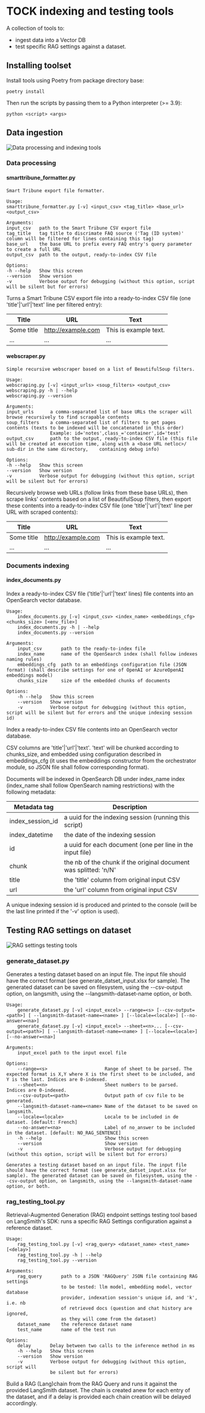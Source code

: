 # TOCK indexing and testing tools

A collection of tools to:

- ingest data into a Vector DB
- test specific RAG settings against a dataset.

## Installing toolset

Install tools using Poetry from package directory base:

`poetry install`

Then run the scripts by passing them to a Python interpreter (>= 3.9):

`python <script> <args>`

## Data ingestion

![Data processing and indexing tools](docs/processing_and_indexing.png "Data processing and indexing tools")

### Data processing

#### smarttribune_formatter.py

```
Smart Tribune export file formatter.

Usage:
smarttribune_formatter.py [-v] <input_csv> <tag_title> <base_url> <output_csv>

Arguments:
input_csv   path to the Smart Tribune CSV export file
tag_title   tag title to discrimate FAQ source ('Tag (ID system)' column will be filtered for lines containing this tag)
base_url    the base URL to prefix every FAQ entry's query parameter to create a full URL
output_csv  path to the output, ready-to-index CSV file

Options:
-h --help   Show this screen
--version   Show version
-v          Verbose output for debugging (without this option, script will be silent but for errors)
```

Turns a Smart Tribune CSV export file into a ready-to-index CSV file (one 'title'|'url'|'text' line per filtered entry):


| Title      | URL                | Text                  |
| ------------ | -------------------- | ----------------------- |
| Some title | http://example.com | This is example text. |
| ...        | ...                | ...                   |

#### webscraper.py

```
Simple recursive webscraper based on a list of BeautifulSoup filters.

Usage:
webscraping.py [-v] <input_urls> <soup_filters> <output_csv>
webscraping.py -h | --help
webscraping.py --version

Arguments:
input_urls      a comma-separated list of base URLs the scraper will browse recursively to find scrapable contents
soup_filters    a comma-separated list of filters to get pages contents (texts to be indexed will be concatenated in this order)
                Example: id='notes',class_='container',id='test'
output_csv      path to the output, ready-to-index CSV file (this file will be created at execution time, along with a <base URL netloc>/ sub-dir in the same directory,    containing debug info)

Options:
-h --help   Show this screen
--version   Show version
-v          Verbose output for debugging (without this option, script will be silent but for errors)
```

Recursively browse web URLs (follow links from these base URLs), then scrape links' contents based on a list of BeautifulSoup filters, then export these contents into a ready-to-index CSV file (one 'title'|'url'|'text' line per URL with scraped contents):


| Title      | URL                | Text                  |
| ------------ | -------------------- | ----------------------- |
| Some title | http://example.com | This is example text. |
| ...        | ...                | ...                   |

### Documents indexing

#### index_documents.py

Index a ready-to-index CSV file ('title'|'url'|'text' lines) file contents into an OpenSearch vector database.

```
Usage:
    index_documents.py [-v] <input_csv> <index_name> <embeddings_cfg> <chunks_size> [<env_file>]
    index_documents.py -h | --help
    index_documents.py --version

Arguments:
    input_csv       path to the ready-to-index file
    index_name      name of the OpenSearch index (shall follow indexes naming rules)
    embeddings_cfg  path to an embeddings configuration file (JSON format) (shall describe settings for one of OpenAI or AzureOpenAI embeddings model)
    chunks_size     size of the embedded chunks of documents

Options:
    -h --help   Show this screen
    --version   Show version
    -v          Verbose output for debugging (without this option, script will be silent but for errors and the unique indexing session id)
```

Index a ready-to-index CSV file contents into an OpenSearch vector database.

CSV columns are 'title'|'url'|'text'. 'text' will be chunked according to chunks_size, and embedded using configuration described in embeddings_cfg (it uses the embeddings constructor from the orchestrator module, so JSON file shall follow corresponding format).

Documents will be indexed in OpenSearch DB under index_name index (index_name shall follow OpenSearch naming restrictions) with the following metadata:


| Metadata tag     | Description                                                      |
| ------------------ | ------------------------------------------------------------------ |
| index_session_id | a uuid for the indexing session (running this script)            |
| index_datetime   | the date of the indexing session                                 |
| id               | a uuid for each document (one per line in the input file)        |
| chunk            | the nb of the chunk if the original document was splitted: 'n/N' |
| title            | the 'title' column from original input CSV                       |
| url              | the 'url' column from original input CSV                         |

A unique indexing session id is produced and printed to the console (will be the last line printed if the '-v' option is used).

## Testing RAG settings on dataset

![RAG settings testing tools](docs/rag_testing_tools.png "RAG settings testing tools")

### generate_dataset.py

Generates a testing dataset based on an input file. The input file should have the correct format (see generate_datset_input.xlsx for sample). The generated dataset can be saved on filesystem, using the --csv-output option, on langsmith, using the --langsmith-dataset-name option, or both.

```
Usage:
    generate_dataset.py [-v] <input_excel> --range=<s> [--csv-output=<path>] [ --langsmith-dataset-name=<name> ] [--locale=<locale>] [--no-answer=<na>]
    generate_dataset.py [-v] <input_excel> --sheet=<n>... [--csv-output=<path>] [ --langsmith-dataset-name=<name> ] [--locale=<locale>] [--no-answer=<na>]

Arguments:
    input_excel path to the input excel file

Options:
    --range=<s>                     Range of sheet to be parsed. The expected format is X,Y where X is the first sheet to be included, and Y is the last. Indices are 0-indexed.
    --sheet=<n>                     Sheet numbers to be parsed. Indices are 0-indexed.
    --csv-output=<path>             Output path of csv file to be generated.
    --langsmith-dataset-name=<name> Name of the dataset to be saved on langsmith.
    --locale=<locale>               Locale to be included in de dataset. [default: French]
    --no-answer=<na>                Label of no_answer to be included in the dataset. [default: NO_RAG_SENTENCE]
    -h --help                       Show this screen
    --version                       Show version
    -v                              Verbose output for debugging (without this option, script will be silent but for errors)

Generates a testing dataset based on an input file. The input file should have the correct format (see generate_datset_input.xlsx for sample). The generated dataset can be saved on filesystem, using the --csv-output option, on langsmith, using the --langsmith-dataset-name option, or both.
```

### rag_testing_tool.py

Retrieval-Augmented Generation (RAG) endpoint settings testing tool based on LangSmith's SDK: runs a specific RAG Settings configuration against a reference dataset.

```
Usage:
    rag_testing_tool.py [-v] <rag_query> <dataset_name> <test_name> [<delay>]
    rag_testing_tool.py -h | --help
    rag_testing_tool.py --version

Arguments:
    rag_query       path to a JSON 'RAGQuery' JSON file containing RAG settings
                    to be tested: llm model, embedding model, vector database
                    provider, indexation session's unique id, and 'k', i.e. nb
                    of retrieved docs (question and chat history are ignored,
                    as they will come from the dataset)
    dataset_name    the reference dataset name
    test_name       name of the test run

Options:
    delay       Delay between two calls to the inference method in ms
    -h --help   Show this screen
    --version   Show version
    -v          Verbose output for debugging (without this option, script will
                be silent but for errors)
```

Build a RAG (Lang)chain from the RAG Query and runs it against the provided LangSmith dataset. The chain is created anew for each entry of the dataset, and if a delay is provided each chain creation will be delayed accordingly.
